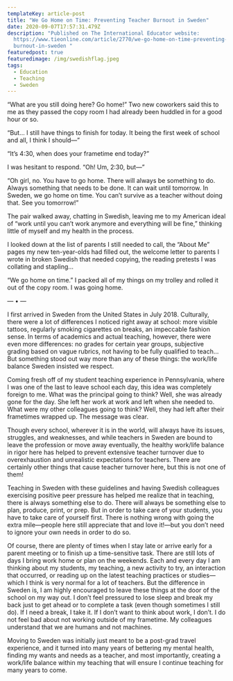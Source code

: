 ```yaml
---
templateKey: article-post
title: "We Go Home on Time: Preventing Teacher Burnout in Sweden"
date: 2020-09-07T17:57:31.479Z
description: "Published on The International Educator website:
  https://www.tieonline.com/article/2770/we-go-home-on-time-preventing-teacher-\
  burnout-in-sweden "
featuredpost: true
featuredimage: /img/swedishflag.jpeg
tags:
  - Education
  - Teaching
  - Sweden
---
```

“What are you still doing here? Go home!” Two new coworkers said this to me as they passed the copy room I had already been huddled in for a good hour or so.

“But… I still have things to finish for today. It being the first week of school and all, I think I should—”

“It’s 4:30, when does your frametime end today?”

I was hesitant to respond. “Oh! Um, 2:30, but—”

“Oh girl, no. You have to go home. There will always be something to do. Always something that needs to be done. It can wait until tomorrow. In Sweden, we go home on time. You can’t survive as a teacher without doing that. See you tomorrow!”

The pair walked away, chatting in Swedish, leaving me to my American ideal of “work until you can’t work anymore and everything will be fine,” thinking little of myself and my health in the process.

I looked down at the list of parents I still needed to call, the “About Me” pages my new ten-year-olds had filled out, the welcome letter to parents I wrote in broken Swedish that needed copying, the reading pretests I was collating and stapling…

“We go home on time.” I packed all of my things on my trolley and rolled it out of the copy room. I was going home.

— • —

I first arrived in Sweden from the United States in July 2018. Culturally, there were a lot of differences I noticed right away at school: more visible tattoos, regularly smoking cigarettes on breaks, an impeccable fashion sense. In terms of academics and actual teaching, however, there were even more differences: no grades for certain year groups, subjective grading based on vague rubrics, not having to be fully qualified to teach... But something stood out way more than any of these things: the work/life balance Sweden insisted we respect.

Coming fresh off of my student teaching experience in Pennsylvania, where I was one of the last to leave school each day, this idea was completely foreign to me. What was the principal going to think? Well, she was already gone for the day. She left her work at work and left when she needed to. What were my other colleagues going to think? Well, they had left after their frametimes wrapped up. The message was clear.

Though every school, wherever it is in the world, will always have its issues, struggles, and weaknesses, and while teachers in Sweden are bound to leave the profession or move away eventually, the healthy work/life balance in rigor here has helped to prevent extensive teacher turnover due to overexhaustion and unrealistic expectations for teachers. There are certainly other things that cause teacher turnover here, but this is not one of them!

Teaching in Sweden with these guidelines and having Swedish colleagues exercising positive peer pressure has helped me realize that in teaching, there is always something else to do. There will always be something else to plan, produce, print, or prep. But in order to take care of your students, you have to take care of yourself first. There is nothing wrong with going the extra mile—people here still appreciate that and love it!—but you don’t need to ignore your own needs in order to do so.

Of course, there are plenty of times when I stay late or arrive early for a parent meeting or to finish up a time-sensitive task. There are still lots of days I bring work home or plan on the weekends. Each and every day I am thinking about my students, my teaching, a new activity to try, an interaction that occurred, or reading up on the latest teaching practices or studies—which I think is very normal for a lot of teachers. But the difference in Sweden is, I am highly encouraged to leave these things at the door of the school on my way out. I don’t feel pressured to lose sleep and break my back just to get ahead or to complete a task (even though sometimes I still do). If I need a break, I take it. If I don’t want to think about work, I don’t. I do not feel bad about not working outside of my frametime. My colleagues understand that we are humans and not machines.

Moving to Sweden was initially just meant to be a post-grad travel experience, and it turned into many years of bettering my mental health, finding my wants and needs as a teacher, and most importantly, creating a work/life balance within my teaching that will ensure I continue teaching for many years to come.
